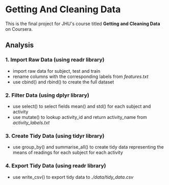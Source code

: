 # Getting And Cleaning Data

This is the final project for JHU's course titled **Getting and Cleaning Data** on Coursera.

## Analysis

### 1. Import Raw Data (using **readr** library)
* import raw data for subject, test and train
* rename columns with the corresponding labels from *features.txt*
* use cbind() and rbind() to create the full dataset

### 2. Filter Data (using **dplyr** library)
* use select() to select fields mean() and std() for each subject and activity
* use mutate() to lookup activity_id and return activity_name from *activity_labels.txt*

### 3. Create Tidy Data (using **tidyr** library)
* use group_by() and summarise_all() to create tidy data representing the means of readings for each subject for each activity

### 4. Export Tidy Data (using **readr** library)
* use write_csv() to export tidy data to *./data/tidy_data.csv*